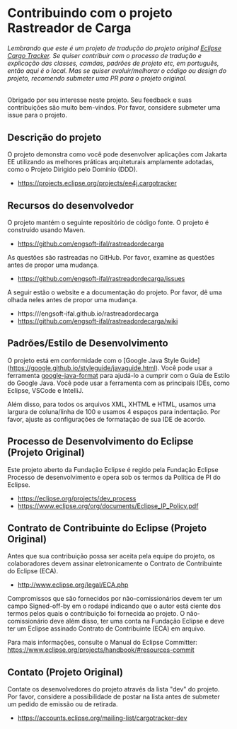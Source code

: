 # Contribuindo com o projeto Rastreador de Carga

###### Lembrando que este é um projeto de tradução do projeto original [Eclipse Cargo Tracker](https://github.com/eclipse-ee4j/cargotracker). Se quiser contribuir com o processo de tradução e explicação das classes, camdas, padrões de projeto etc, em português, então aqui é o local. Mas se quiser evoluir/melhorar o código ou design do projeto, recomendo submeter uma PR para o projeto original.

Obrigado por seu interesse neste projeto. Seu feedback e suas contribuições são muito bem-vindos. Por favor, considere submeter uma issue para o projeto.

## Descrição do projeto

O projeto demonstra como você pode desenvolver aplicações com Jakarta EE utilizando as melhores práticas arquiteturais amplamente adotadas, como o Projeto Dirigido pelo Domínio (DDD).

* https://projects.eclipse.org/projects/ee4j.cargotracker

## Recursos do desenvolvedor

O projeto mantém o seguinte repositório de código fonte. O projeto é construído usando Maven.

* https://github.com/engsoft-ifal/rastreadordecarga

As questões são rastreadas no GitHub. Por favor, examine as questões antes de propor uma mudança.

* https://github.com/engsoft-ifal/rastreadordecarga/issues

A seguir estão o website e a documentação do projeto. Por favor, dê uma olhada neles antes de propor uma mudança.

* https:///engsoft-ifal.github.io/rastreadordecarga
* https://github.com/engsoft-ifal/rastreadordecarga/wiki

## Padrões/Estilo de Desenvolvimento

O projeto está em conformidade com o [Google Java Style Guide] (https://google.github.io/styleguide/javaguide.html). Você pode usar a ferramenta [google-java-format](https://github.com/google/google-java-format) para ajudá-lo a cumprir com o Guia de Estilo do Google Java. Você pode usar a ferramenta com as principais IDEs, como Eclipse, VSCode e IntelliJ.

Além disso, para todos os arquivos XML, XHTML e HTML, usamos uma largura de coluna/linha de 100 e usamos 4 espaços para indentação. Por favor, ajuste as configurações de formatação de sua IDE de acordo.

## Processo de Desenvolvimento do Eclipse (Projeto Original)

Este projeto aberto da Fundação Eclipse é regido pela Fundação Eclipse
Processo de desenvolvimento e opera sob os termos da Política de PI do Eclipse.

* https://eclipse.org/projects/dev_process
* https://www.eclipse.org/org/documents/Eclipse_IP_Policy.pdf

## Contrato de Contribuinte do Eclipse (Projeto Original)

Antes que sua contribuição possa ser aceita pela equipe do projeto, os colaboradores devem
assinar eletronicamente o Contrato de Contribuinte do Eclipse (ECA).

* http://www.eclipse.org/legal/ECA.php

Compromissos que são fornecidos por não-comissionários devem ter um campo Signed-off-by em
o rodapé indicando que o autor está ciente dos termos pelos quais o
contribuição foi fornecida ao projeto. O não-comissionário deve
além disso, ter uma conta na Fundação Eclipse e deve ter um Eclipse assinado
Contrato de Contribuinte (ECA) em arquivo.

Para mais informações, consulte o Manual do Eclipse Committer:
https://www.eclipse.org/projects/handbook/#resources-commit

## Contato (Projeto Original)

Contate os desenvolvedores do projeto através da lista "dev" do projeto. Por favor, considere a possibilidade de postar na lista antes de submeter um pedido de emissão ou de retirada.

* https://accounts.eclipse.org/mailing-list/cargotracker-dev
